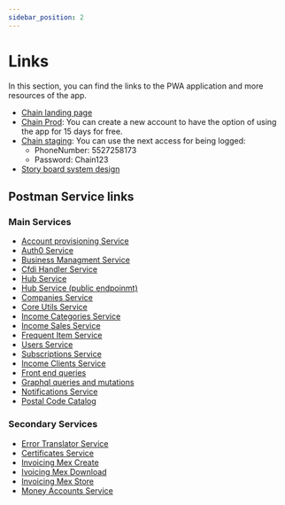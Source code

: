 ```yaml
---
sidebar_position: 2
---
```


# Links

In this section, you can find the links to the PWA application and more resources of the app.

* [Chain landing page](https://www.chain.inc/)
* [Chain Prod](https://app.chain.inc/login): You can create a new account to have the option of using the app for 15 days for free.
* [Chain staging](https://app-staging.chain.inc/login): You can use the next access for being logged:
  - PhoneNumber: 5527258173
  - Password: Chain123
* [Story board system design](https://boastorybook.z21.web.core.windows.net/)

## Postman Service links
### Main Services
- [Account provisioning Service](https://www.getpostman.com/collections/2410b9ebe44b13c804c0)
- [Auth0 Service](https://www.getpostman.com/collections/3dc3b030e32bad8286d6)
- [Business Managment Service](https://www.getpostman.com/collections/7cf5c9e34bacf88ac5d0)
- [Cfdi Handler Service](https://www.getpostman.com/collections/a31a6e8a82bbb98d11c5)
- [Hub Service](https://www.getpostman.com/collections/1ae83716db8b313f11c9)
- [Hub Service (public endpoinmt)](https://www.getpostman.com/collections/13905e0e6b03ff35b89a)
- [Companies Service](https://www.getpostman.com/collections/bc5af94128305d6563d7)
- [Core Utils Service](https://www.getpostman.com/collections/0cec7a6c519d771e4876)
- [Income Categories Service](https://www.getpostman.com/collections/908d5569bfdc8c99b044)
- [Income Sales Service](https://www.getpostman.com/collections/e413dc988f6eb4eb5686)
- [Frequent Item Service](https://www.getpostman.com/collections/ecbd1d90901fb1e127bb)
- [Users Service](https://www.getpostman.com/collections/5cd7ecae8fd42d43b60c)
- [Subscriptions Service](https://www.getpostman.com/collections/54ee15838eebf2836dd4)
- [Income Clients Service](https://www.getpostman.com/collections/4b87c7d6047b0616a46e)
- [Front end queries](https://www.getpostman.com/collections/d98ec57c0394127c2712)
- [Graphql queries and mutations](https://www.getpostman.com/collections/f060d3da5dc444a9d575)
- [Notifications Service](https://www.getpostman.com/collections/3f6ad9fa674f8231a3cf)
- [Postal Code Catalog](https://www.getpostman.com/collections/a0da2524cfef2879c6c8)

### Secondary Services
- [Error Translator Service](https://www.getpostman.com/collections/7cfb1276821b58b8710f)
- [Certificates Service](https://www.getpostman.com/collections/c56d579c08a9c24d6caf)
- [Invoicing Mex Create](https://www.getpostman.com/collections/9840148fa4c648b34181)
- [Ivoicing Mex Download](https://www.getpostman.com/collections/14971388e246a6a1ee91)
- [Invoicing Mex Store](https://www.getpostman.com/collections/c43195037381827627e4)
- [Money Accounts Service](https://www.getpostman.com/collections/bd0ad327cbef6ace4106)